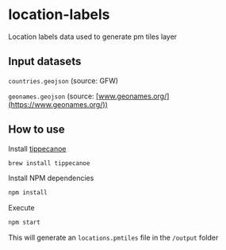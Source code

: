 # location-labels
Location labels data used to generate pm tiles layer

## Input datasets
`countries.geojson` (source: GFW)

`geonames.geojson` (source: [www.geonames.org/](https://www.geonames.org/))

## How to use

Install [tippecanoe](https://github.com/mapbox/tippecanoe)
```bash
brew install tippecanoe
```

Install NPM dependencies
```bash
npm install
```

Execute
```bash
npm start
```

This will generate an `locations.pmtiles` file in the `/output` folder